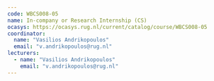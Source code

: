 ```yaml
---
code: WBCS008-05
name: In-company or Research Internship (CS)
ocasys: https://ocasys.rug.nl/current/catalog/course/WBCS008-05
coordinator:
  name: "Vasilios Andrikopoulos"
  email: "v.andrikopoulos@rug.nl"
lecturers:
  - name: "Vasilios Andrikopoulos"
    email: "v.andrikopoulos@rug.nl"
---
```

